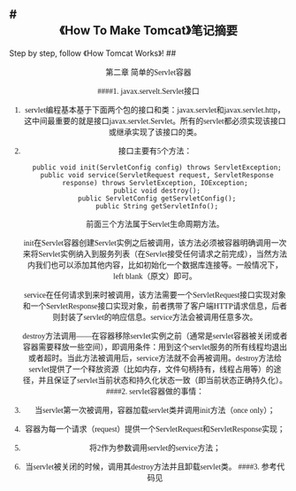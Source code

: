 #<center>《How To Make Tomcat》笔记摘要
---------------
Step by step, follow 《How Tomcat Works》!
##<center style="font-family:Microsoft Yahei">第二章	简单的Servlet容器

####1. javax.servelt.Servlet接口
1. servlet编程基本基于下面两个包的接口和类：javax.servlet和javax.servlet.http，这中间最重要的就是接口javax.servlet.Servlet。所有的servlet都必须实现该接口或继承实现了该接口的类。
2. 接口主要有5个方法：

		public void init(ServletConfig config) throws ServletException;
		public void service(ServletRequest request, ServletResponse response) throws ServletException, IOException;
		public void destroy();
		public ServletConfig getServletConfig();
		public String getServletInfo();

	前面三个方法属于Servlet生命周期方法。

	init在Servlet容器创建Servlet实例之后被调用，该方法必须被容器明确调用一次来将Servlet实例纳入到服务列表（在Servlet接受任何请求之前完成），当然方法内我们也可以添加其他内容，比如初始化一个数据库连接等。一般情况下，left blank（原文）即可。
	
	service在任何请求到来时被调用，该方法需要一个ServletRequest接口实现对象和一个ServletResponse接口实现对象，前者携带了客户端HTTP请求信息，后者则封装了servlet的响应信息。service方法会被调用任意多次。

	destroy方法调用——在容器移除servlet实例之前（通常是servlet容器被关闭或者容器需要释放一些空间），即调用条件：用到这个servlet服务的所有线程均退出或者超时。当此方法被调用后，service方法就不会再被调用。destroy方法给servlet提供了一个释放资源（比如内存，文件句柄持有，线程占用等）的途径，并且保证了servlet当前状态和持久化状态一致（即当前状态正确持久化）。
####2. servlet容器做的事情：

1. 当servlet第一次被调用，容器加载servlet类并调用init方法（once only）；
2. 容器为每一个请求（request）提供一个ServletRequest和ServletResponse实现；
3. 将2作为参数调用servlet的service方法；
4. 当servlet被关闭的时候，调用其destroy方法并且卸载servlet类。
####3. 参考代码见
